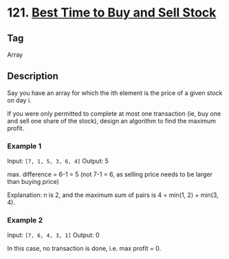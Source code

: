 # 121. [Best Time to Buy and Sell Stock][1]

## Tag
Array

## Description
Say you have an array for which the ith element is the price of a given stock on day i.

If you were only permitted to complete at most one transaction (ie, buy one and sell one share of the stock), design an algorithm to find the maximum profit.

### Example 1
Input: `[7, 1, 5, 3, 6, 4]`
Output: 5

max. difference = 6-1 = 5 (not 7-1 = 6, as selling price needs to be larger than buying price)

Explanation: n is 2, and the maximum sum of pairs is 4 = min(1, 2) + min(3, 4).

### Example 2
Input: `[7, 6, 4, 3, 1]`
Output: 0

In this case, no transaction is done, i.e. max profit = 0.

[1]: https://leetcode.com/problems/best-time-to-buy-and-sell-stock/description/